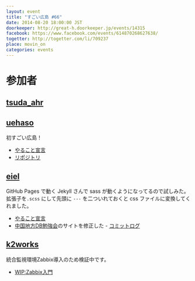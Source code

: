 ```yaml
---
layout: event
title: "すごい広島 #66"
date: 2014-08-20 18:00:00 JST
doorkeeper: http://great-h.doorkeeper.jp/events/14315
facebook: https://www.facebook.com/events/614870268627638/
togetter: http://togetter.com/li/709237
place: movin_on
categories: events
---
```


# 参加者


## [tsuda_ahr](http://twitter.com/tsuda_ahr)


## [uehaso](https://github.com/uehaso)

初すごい広島！

* [やること宣言](https://github.com/great-h/great-h.github.io/issues/1144)
* [リポジトリ](https://github.com/uehaso/phpform)


## [eiel](http://eiel.info/)

GitHub Pages で動く Jekyll さんで sass が動くようになってるので試しみた。拡張子を`.scss` にして先頭に `---` を二ついれておくと css ファイルに変換してくれました。

* [やること宣言](https://github.com/great-h/great-h.github.io/issues/1147)
* [中国地方DB勉強会](http://dbstudychugoku.github.io/events/event-005.html)のサイトを修正した - [コミットログ](https://github.com/dbstudychugoku/dbstudychugoku.github.io/commit/0e9e8ae614a8245287ebf4dfea449c5a34e894b6)


## [k2works](https://github.com/k2works)

統合監視環境Zabbix導入のため検証中です。

* [WIP:Zabbix入門](https://github.com/k2works/zabbix_introduction)
